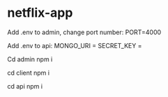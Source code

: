 # netflix-app

Add .env to admin, change port number:
PORT=4000

Add .env to api:
MONGO_URI = 
SECRET_KEY =

Cd admin
npm i

cd client
npm i

cd api
npm i
